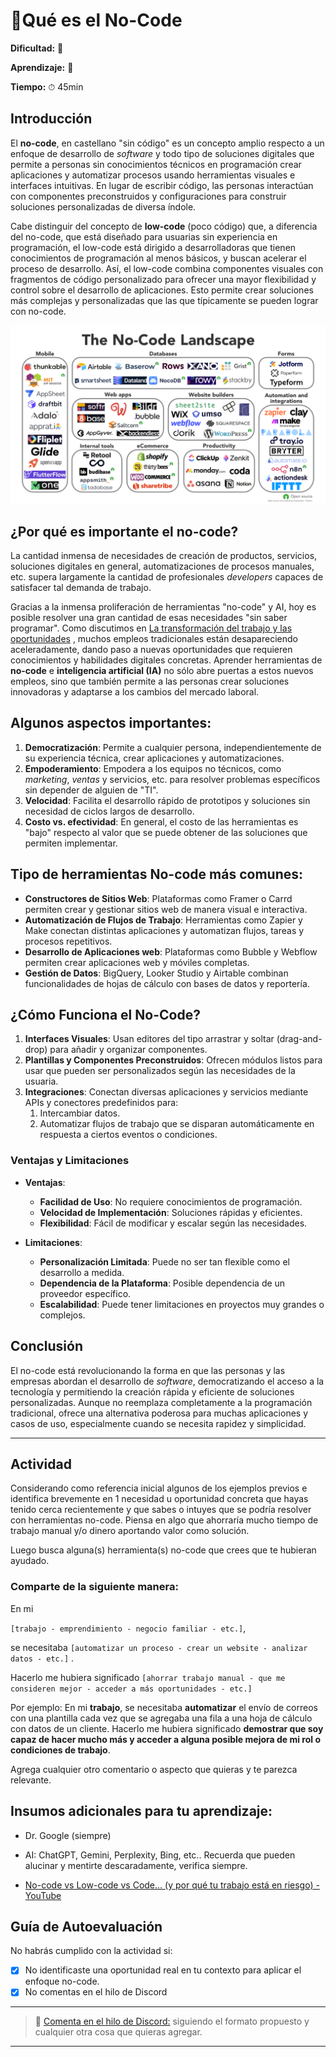 # 🔹Qué es el No-Code

**Dificultad:** 🌻

**Aprendizaje:** 🍯

**Tiempo:** ⏱ 45min

## Introducción

El **no-code**, en castellano "sin código" es un concepto amplio respecto a un enfoque de desarrollo de *software* y todo tipo de soluciones digitales que permite a personas sin conocimientos técnicos en programación crear aplicaciones y automatizar procesos usando herramientas visuales e interfaces intuitivas. En lugar de escribir código, las personas interactúan con componentes preconstruidos y configuraciones para construir soluciones personalizadas de diversa índole.

Cabe distinguir del concepto de **low-code** (poco código) que, a diferencia del no-code, que está diseñado para usuarias sin experiencia en programación, el low-code está dirigido a desarrolladoras que tienen conocimientos de programación al menos básicos, y buscan acelerar el proceso de desarrollo. Así, el low-code combina componentes visuales con fragmentos de código personalizado para ofrecer una mayor flexibilidad y control sobre el desarrollo de aplicaciones. Esto permite crear soluciones más complejas y personalizadas que las que típicamente se pueden lograr con no-code.

![](../../assets/NOC/no-code-industry-map.png)

## **¿Por qué es importante el no-code?**

La cantidad inmensa de necesidades de creación de productos, servicios, soluciones digitales en general, automatizaciones de procesos manuales, etc. supera largamente la cantidad de profesionales *developers* capaces de satisfacer tal demanda de trabajo.

Gracias a la inmensa proliferación de herramientas "no-code" y AI, hoy es posible resolver una gran cantidad de esas necesidades "sin saber programar". Como discutimos en [La transformación del trabajo y las oportunidades](../../curriculum_model/lea_model_02_work.md) , muchos empleos tradicionales están desapareciendo aceleradamente, dando paso a nuevas oportunidades que requieren conocimientos y habilidades digitales concretas. Aprender herramientas de **no-code** e **inteligencia artificial (IA)** no sólo abre puertas a estos nuevos empleos, sino que también permite a las personas crear soluciones innovadoras y adaptarse a los cambios del mercado laboral.

## **Algunos aspectos importantes:**

1. **Democratización**: Permite a cualquier persona, independientemente de su experiencia técnica, crear aplicaciones y automatizaciones.
2. **Empoderamiento**: Empodera a los equipos no técnicos, como *marketing*, *ventas* y servicios, etc. para resolver problemas específicos sin depender de alguien de "TI".
3. **Velocidad**: Facilita el desarrollo rápido de prototipos y soluciones sin necesidad de  ciclos largos de desarrollo.
4. **Costo vs. efectividad**: En general, el costo de las herramientas es "bajo" respecto al valor que se puede obtener de las soluciones que permiten implementar.

## **Tipo de herramientas No-code más comunes:**

- **Constructores de Sitios Web**: Plataformas como Framer o Carrd permiten crear y gestionar sitios web de manera visual e interactiva.
- **Automatización de Flujos de Trabajo**: Herramientas como Zapier y Make conectan distintas aplicaciones y automatizan flujos, tareas y procesos repetitivos.
- **Desarrollo de Aplicaciones web**: Plataformas como Bubble y Webflow permiten crear aplicaciones web y móviles completas.
- **Gestión de Datos**: BigQuery, Looker Studio y Airtable combinan funcionalidades de hojas de cálculo con bases de datos y reportería.

## **¿Cómo Funciona el No-Code?**

1. **Interfaces Visuales**: Usan editores del tipo arrastrar y soltar (drag-and-drop) para añadir y organizar componentes.
2. **Plantillas y Componentes Preconstruidos**: Ofrecen módulos listos para usar que pueden ser personalizados según las necesidades de la usuaria.
3. **Integraciones**: Conectan diversas aplicaciones y servicios mediante APIs y conectores predefinidos para:
   1. Intercambiar datos.
   2. Automatizar flujos de trabajo que se disparan automáticamente en respuesta a ciertos eventos o condiciones.

### **Ventajas y Limitaciones**

- **Ventajas**:
  
  - **Facilidad de Uso**: No requiere conocimientos de programación.
  - **Velocidad de Implementación**: Soluciones rápidas y eficientes.
  - **Flexibilidad**: Fácil de modificar y escalar según las necesidades.

- **Limitaciones**:
  
  - **Personalización Limitada**: Puede no ser tan flexible como el desarrollo a medida.
  - **Dependencia de la Plataforma**: Posible dependencia de un proveedor específico.
  - **Escalabilidad**: Puede tener limitaciones en proyectos muy grandes o complejos.

## **Conclusión**

El no-code está revolucionando la forma en que las personas y las empresas abordan el desarrollo de *software*, democratizando el acceso a la tecnología y permitiendo la creación rápida y eficiente de soluciones personalizadas. Aunque no reemplaza completamente a la programación tradicional, ofrece una alternativa poderosa para muchas aplicaciones y casos de uso, especialmente cuando se necesita rapidez y simplicidad.

---

## Actividad

Considerando como referencia inicial algunos de los ejemplos previos e identifica brevemente en 1 necesidad u oportunidad concreta que hayas tenido cerca recientemente y que sabes o intuyes que se podría resolver con herramientas no-code. Piensa en algo que ahorraría mucho tiempo de trabajo manual y/o dinero aportando  valor como solución.

Luego busca alguna(s) herramienta(s) no-code que crees que te hubieran ayudado.

### **Comparte de la siguiente manera:**

En mi

`[trabajo - emprendimiento - negocio familiar - etc.]`, 

se necesitaba `[automatizar un proceso - crear un website - analizar datos - etc.]` .

Hacerlo me hubiera significado `[ahorrar trabajo manual - que me consideren mejor - acceder a más oportunidades - etc.]` 

Por ejemplo:  En mi **trabajo**, se necesitaba **automatizar** el envío de correos con una plantilla cada vez que se agregaba una fila a una hoja de cálculo con datos de un cliente. Hacerlo me hubiera significado **demostrar que soy capaz de hacer mucho más y acceder a alguna posible mejora de mi rol o condiciones de trabajo**.

Agrega cualquier otro comentario o aspecto que quieras y te parezca relevante.

## Insumos adicionales para tu aprendizaje:

- Dr. Google (siempre)

- AI: ChatGPT, Gemini, Perplexity, Bing, etc.. Recuerda que pueden alucinar y mentirte descaradamente, verifica siempre.

- [No-code vs Low-code vs Code... (y por qué tu trabajo está en riesgo) - YouTube](https://youtu.be/_Du-nvEKKRM?si=xJzv_aZa4txaBVQQ)

## Guía de Autoevaluación

No habrás cumplido con la actividad si:

- [x] No identificaste una oportunidad real en tu contexto para aplicar el enfoque no-code.
- [x] No comentas en el hilo de Discord

---

> 💬 [Comenta en el hilo de Discord:]() siguiendo el formato propuesto y cualquier otra cosa que quieras agregar.

---
